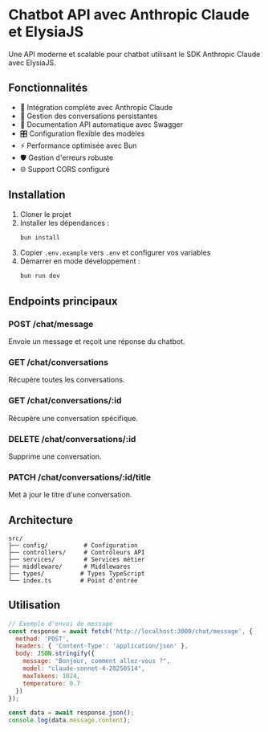 # Chatbot API avec Anthropic Claude et ElysiaJS

Une API moderne et scalable pour chatbot utilisant le SDK Anthropic Claude avec ElysiaJS.

## Fonctionnalités

- 🤖 Intégration complète avec Anthropic Claude
- 💬 Gestion des conversations persistantes
- 📝 Documentation API automatique avec Swagger
- 🎛️ Configuration flexible des modèles
- ⚡ Performance optimisée avec Bun
- 🛡️ Gestion d'erreurs robuste
- 🌐 Support CORS configuré

## Installation

1. Cloner le projet
2. Installer les dépendances :
   ```bash
   bun install
   ```
3. Copier `.env.example` vers `.env` et configurer vos variables
4. Démarrer en mode développement :
   ```bash
   bun run dev
   ```

## Endpoints principaux

### POST /chat/message
Envoie un message et reçoit une réponse du chatbot.

### GET /chat/conversations
Récupère toutes les conversations.

### GET /chat/conversations/:id
Récupère une conversation spécifique.

### DELETE /chat/conversations/:id
Supprime une conversation.

### PATCH /chat/conversations/:id/title
Met à jour le titre d'une conversation.

## Architecture

```
src/
├── config/          # Configuration
├── controllers/     # Contrôleurs API
├── services/        # Services métier
├── middleware/      # Middlewares
├── types/          # Types TypeScript
└── index.ts        # Point d'entrée
```

## Utilisation

```javascript
// Exemple d'envoi de message
const response = await fetch('http://localhost:3000/chat/message', {
  method: 'POST',
  headers: { 'Content-Type': 'application/json' },
  body: JSON.stringify({
    message: "Bonjour, comment allez-vous ?",
    model: "claude-sonnet-4-20250514",
    maxTokens: 1024,
    temperature: 0.7
  })
});

const data = await response.json();
console.log(data.message.content);
```
